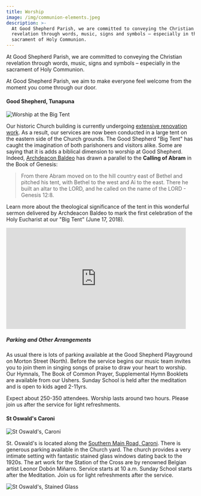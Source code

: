 ```yaml
---
title: Worship
image: /img/communion-elements.jpeg
description: >-
  At Good Shepherd Parish, we are committed to conveying the Christian
  revelation through words, music, signs and symbols – especially in the
  sacrament of Holy Communion.
---
```

At Good Shepherd Parish, we are committed to conveying the Christian revelation through words, music, signs and symbols – especially in the sacrament of Holy Communion.

At Good Shepherd Parish, we aim to make everyone feel welcome from the moment you come through our door.

#### Good Shepherd, Tunapuna

![Worship at the Big Tent](/img/big-tent-experience.jpg)

Our historic Church building is currently undergoing [extensive renovation work](/donate.html). As a result, our services are now been conducted in a large tent on the eastern side of the Church grounds. The Good Shepherd "Big Tent" has caught the imagination of both parishoners and visitors alike. Some are saying that it is adds a biblical dimension to worship at Good Shepherd. Indeed, [Archdeacon Baldeo](/about_us/clergy.html) has drawn a parallel to the **Calling of Abram** in the Book of Genesis:

> From there Abram moved on to the hill country east of Bethel and pitched his tent, with Bethel to the west and Ai to the east. There he built an altar to the LORD, and he called on the name of the LORD - Genesis 12:8.

Learn more about the theological significance of the tent in this wonderful sermon delivered by Archdeacon Baldeo to mark the first celebration of the Holy Eucharist at our "Big Tent" (June 17, 2018).

<iframe src="https://www.youtube.com/embed/CC5FQmUcpPs" allow="autoplay; encrypted-media" allowfullscreen="" width="480" height="270" frameborder="0"></iframe>

##### Parking and Other Arrangements

As usual there is lots of parking available at the Good Shepherd Playground on Morton Street (North). Before the service begins our music team invites you to join them in singing songs of praise to draw your heart to worship. Our Hymnals, The Book of Common Prayer, Supplemental Hymn Booklets are available from our Ushers. Sunday School is held after the meditation and is open to kids aged 2-11yrs.

Expect about 250-350 attendees. Worship lasts around two hours. Please join us after the service for light refreshments.

#### St Oswald's Caroni

![St Oswald's, Caroni](/img/st-oswalds-exterior.jpg)

St. Oswald's is located along the [Southern Main Road, Caroni](https://goo.gl/maps/5ggG38SWs4T2). There is generous parking available in the Church yard. The church provides a very intimate setting with fantastic stained glass windows dating back to the 1920s. The art work for the Station of the Cross are by renowned Belgian artist Leonor Dobón Miñarro. Service starts at 10 a.m. Sunday School starts after the Meditation. Join us for light refreshments after the service.

![St Oswald's, Stained Glass](/img/st-oswalds-interior.jpeg)
